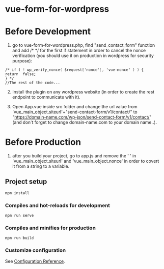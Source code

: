 # vue-form-for-wordpress
# Before Development
1. go to vue-form-for-wordpress.php, find "send_contact_form" function and add /* */ for the first if statement in order to cancel the nonce verification (you should use it on production in wordpress for security purpose):
```
/* if ( ! wp_verify_nonce( $request['nonce'], 'vue-nonce' ) ) {
return  false;
} */
//The rest of the code...
```
2. Install the plugin on any wordpress website (in order to create the rest endpoint to communicate with it).

3. Open App.vue inside src folder and change the url value from 'vue_main_object.siteurl'+"send-contact-form/v1/contact/" to "https://domain-name.com/wp-json/send-contact-form/v1/contact/" (and don't forget to change domain-name.com to your domain name..).

# Before Production
1. after you build your project, go to app.js and remove the ' ' in 'vue_main_object.siteurl' and 'vue_main_object.nonce' in order to covert it from a string to a variable.

## Project setup
```
npm install
```

### Compiles and hot-reloads for development
```
npm run serve
```

### Compiles and minifies for production
```
npm run build
```

### Customize configuration
See [Configuration Reference](https://cli.vuejs.org/config/).
